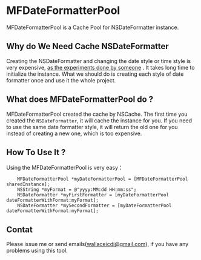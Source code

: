 # MFDateFormatterPool

MFDateFormatterPool is a Cache Pool for NSDateFormatter instance.

## Why do We Need Cache NSDateFormatter

Creating the NSDateFormatter and changing the date style or time style is very expensive, [as the experiments done by someone](http://www.chibicode.org/?p=41) . It takes long time to initialize the instance. What we should do is creating each style of date formatter once and use it the whole project.

## What does MFDateFormatterPool do ?

MFDateFormatterPool created the cache by NSCache. The first time you created the `NSDateFormatter`, it will cache the instance for you. If you need to use the same date formatter style, it will return the old one for you instead of creating a new one, which is too expensive. 

## How To Use It ?

Using the MFDateFormatterPool is very easy：

```objc
    MFDateFormatterPool *myDateFormatterPool = [MFDateFormatterPool sharedInstance];
    NSString *myFormat = @"yyyy:MM:dd HH:mm:ss";
    NSDateFormatter *myFirstFormatter = [myDateFormatterPool dateFormatterWithFormat:myFormat];
    NSDateFormatter *mySecondFormatter = [myDateFormatterPool dateFormatterWithFormat:myFormat];
```   

## Contat

Please issue me or send emails(wallaceicdi@gmail.com), if you have any problems using this tool. 



